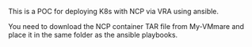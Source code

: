 This is a POC for deploying K8s with NCP via VRA using ansible.

You need to download the NCP container TAR file from My-VMmare and place it in the same folder as the ansible playbooks.
